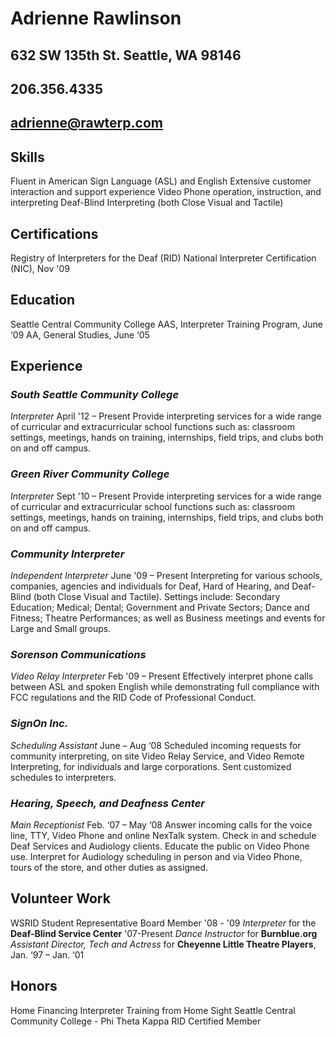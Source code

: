 **Adrienne Rawlinson**
======================
**632 SW 135th St. Seattle, WA 98146**
---------------------
**206.356.4335**
----------------
**adrienne@rawterp.com**
------------------------


## **Skills**

Fluent in American Sign Language (ASL) and English
Extensive customer interaction and support experience
Video Phone operation, instruction, and interpreting
Deaf-Blind Interpreting (both Close Visual and Tactile)

## **Certifications**

Registry of Interpreters for the Deaf (RID)
National Interpreter Certification (NIC), Nov '09

## **Education**

Seattle Central Community College
AAS, Interpreter Training Program, June ‘09 
AA, General Studies, June ‘05

## **Experience**

### _South Seattle Community College_

_Interpreter_ April '12 – Present
Provide interpreting services for a wide range of curricular and extracurricular school functions such as: classroom settings, meetings, hands on training, internships, field trips, and clubs both on and off campus.

### _Green River Community College_

_Interpreter_ Sept '10 – Present
Provide interpreting services for a wide range of curricular and extracurricular school functions such as: classroom settings, meetings, hands on training, internships, field trips, and clubs both on and off campus.

### _Community Interpreter_

_Independent Interpreter_ June '09 – Present
Interpreting for various schools, companies, agencies and individuals for Deaf, Hard of Hearing, and Deaf-Blind (both Close Visual and Tactile). Settings include: Secondary Education; Medical; Dental; Government and Private Sectors; Dance and Fitness;  Theatre Performances; as well as Business meetings and events for Large and Small groups.

### _Sorenson Communications_

_Video Relay Interpreter_ Feb '09 – Present
Effectively interpret phone calls between ASL and spoken English while demonstrating full compliance with FCC regulations and the RID Code of Professional Conduct.

### _SignOn Inc._

_Scheduling Assistant_ June – Aug ‘08
Scheduled incoming requests for community interpreting, on site Video Relay Service, and Video Remote Interpreting, for individuals and large corporations. Sent customized schedules to interpreters.

### _Hearing, Speech, and Deafness Center_
_Main Receptionist_ Feb. ‘07 – May ‘08 
Answer incoming calls for the voice line, TTY, Video Phone and online NexTalk system. Check in and schedule Deaf Services and Audiology clients. Educate the public on Video Phone use. Interpret for Audiology scheduling in person and via Video Phone, tours of the store, and other duties as assigned.

## **Volunteer Work**

WSRID Student Representative Board Member '08 - '09
_Interpreter_ for the **Deaf-Blind Service Center** '07-Present
_Dance Instructor_ for **Burnblue.org** 
_Assistant Director, Tech and Actress_ for **Cheyenne Little Theatre Players**, Jan. ‘97 – Jan. ‘01

## **Honors**

Home Financing Interpreter Training from Home Sight
Seattle Central Community College - Phi Theta Kappa
RID Certified Member 


